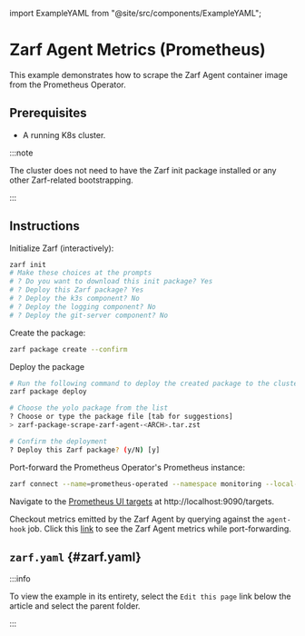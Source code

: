 import ExampleYAML from "@site/src/components/ExampleYAML";

# Zarf Agent Metrics (Prometheus)

This example demonstrates how to scrape the Zarf Agent container image from the Prometheus Operator.

## Prerequisites

- A running K8s cluster.

:::note

The cluster does not need to have the Zarf init package installed or any other Zarf-related bootstrapping.

:::

## Instructions

Initialize Zarf (interactively):

```bash
zarf init
# Make these choices at the prompts
# ? Do you want to download this init package? Yes
# ? Deploy this Zarf package? Yes
# ? Deploy the k3s component? No
# ? Deploy the logging component? No
# ? Deploy the git-server component? No
```

Create the package:

```bash
zarf package create --confirm
```

Deploy the package

```bash
# Run the following command to deploy the created package to the cluster
zarf package deploy

# Choose the yolo package from the list
? Choose or type the package file [tab for suggestions]
> zarf-package-scrape-zarf-agent-<ARCH>.tar.zst

# Confirm the deployment
? Deploy this Zarf package? (y/N) [y]
```

Port-forward the Prometheus Operator's Prometheus instance:

```bash
zarf connect --name=prometheus-operated --namespace monitoring --local-port 9090 --remote-port=9090
```

Navigate to the [Prometheus UI targets](http://localhost:9090/targets) at http://localhost:9090/targets.

Checkout metrics emitted by the Zarf Agent by querying against the `agent-hook` job. Click this [link](http://localhost:9090/graph?g0.expr=%7Bjob%3D%22agent-hook%22%7D&g0.tab=1&g0.stacked=0&g0.show_exemplars=0&g0.range_input=1h) to see the Zarf Agent metrics while port-forwarding.


## `zarf.yaml` {#zarf.yaml}

:::info

To view the example in its entirety, select the `Edit this page` link below the article and select the parent folder.

:::

<ExampleYAML example="scraping-zarf-agent" showLink={false} />
